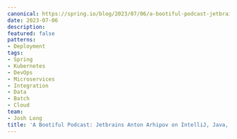 ```yaml
---
canonical: https://spring.io/blog/2023/07/06/a-bootiful-podcast-jetbrains-anton-arhipov-on-intellij-java-and-so-much-more
date: 2023-07-06
description: 
featured: false
patterns:
- Deployment
tags:
- Spring
- Kubernetes
- DevOps
- Microservices
- Integration
- Data
- Batch
- Cloud
team:
- Josh Long
title: 'A Bootiful Podcast: Jetbrains Anton Arhipov on IntelliJ, Java, and so much more '
---
```




